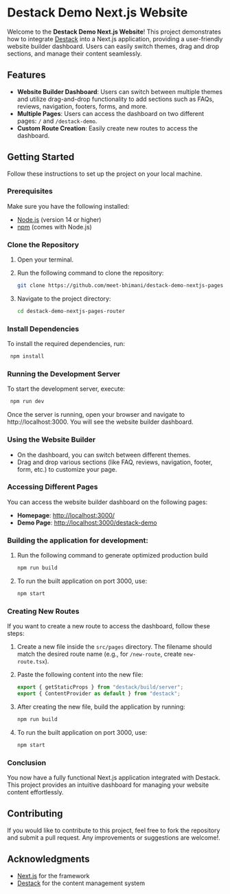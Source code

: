 # Destack Demo Next.js Website

Welcome to the **Destack Demo Next.js Website**! This project demonstrates how to integrate [Destack](https://github.com/LiveDuo/destack) into a Next.js application, providing a user-friendly website builder dashboard. Users can easily switch themes, drag and drop sections, and manage their content seamlessly.

## Features

- **Website Builder Dashboard**: Users can switch between multiple themes and utilize drag-and-drop functionality to add sections such as FAQs, reviews, navigation, footers, forms, and more.
- **Multiple Pages**: Users can access the dashboard on two different pages: `/` and `/destack-demo`.
- **Custom Route Creation**: Easily create new routes to access the dashboard.

## Getting Started

Follow these instructions to set up the project on your local machine.

### Prerequisites

Make sure you have the following installed:

- [Node.js](https://nodejs.org/) (version 14 or higher)
- [npm](https://www.npmjs.com/get-npm) (comes with Node.js)

### Clone the Repository

1. Open your terminal.
2. Run the following command to clone the repository:

   ```bash
   git clone https://github.com/meet-bhimani/destack-demo-nextjs-pages-router.git
   ```

3. Navigate to the project directory:

   ```bash
   cd destack-demo-nextjs-pages-router
   ```

### Install Dependencies

To install the required dependencies, run:

```bash
 npm install
```

### Running the Development Server

To start the development server, execute:

```bash
 npm run dev
```

Once the server is running, open your browser and navigate to http://localhost:3000. You will see the website builder dashboard.

### Using the Website Builder

- On the dashboard, you can switch between different themes.
- Drag and drop various sections (like FAQ, reviews, navigation, footer, form, etc.) to customize your page.

### Accessing Different Pages

You can access the website builder dashboard on the following pages:

- **Homepage**: [http://localhost:3000/](http://localhost:3000/)
- **Demo Page**: [http://localhost:3000/destack-demo](http://localhost:3000/destack-demo)

### Building the application for development:

1. Run the following command to generate optimized production build

   ```javascript
   npm run build
   ```

2. To run the built application on port 3000, use:

   ```javascript
   npm start
   ```

### Creating New Routes

If you want to create a new route to access the dashboard, follow these steps:

1. Create a new file inside the `src/pages` directory. The filename should match the desired route name (e.g., for `/new-route`, create `new-route.tsx`).

2. Paste the following content into the new file:

   ```javascript
   export { getStaticProps } from "destack/build/server";
   export { ContentProvider as default } from "destack";
   ```

3. After creating the new file, build the application by running:

   ```javascript
   npm run build
   ```

4. To run the built application on port 3000, use:

   ```javascript
   npm start
   ```

### Conclusion

You now have a fully functional Next.js application integrated with Destack. This project provides an intuitive dashboard for managing your website content effortlessly.

## Contributing

If you would like to contribute to this project, feel free to fork the repository and submit a pull request. Any improvements or suggestions are welcome!.

## Acknowledgments

- [Next.js](https://nextjs.org/) for the framework
- [Destack](https://github.com/LiveDuo/destack) for the content management system
